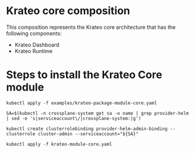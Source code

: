 # Krateo core composition

This composition represents the Krateo core architecture that has the following components:
- Krateo Dashboard
- Krateo Runtime

# Steps to install the Krateo Core module

```text
kubectl apply -f examples/krateo-package-module-core.yaml

SA=$(kubectl -n crossplane-system get sa -o name | grep provider-helm | sed -e 's|serviceaccount\/|crossplane-system:|g')

kubectl create clusterrolebinding provider-helm-admin-binding --clusterrole cluster-admin --serviceaccount="${SA}"

kubectl apply -f krateo-module-core.yaml
```

